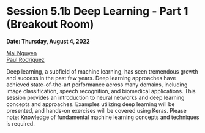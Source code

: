 # Session 5.1b Deep Learning - Part 1 (Breakout Room) #

**Date: Thursday, August 4, 2022**

[Mai Nguyen](https://www.sdsc.edu/research/researcher_spotlight/nguyen_mai.html) <br>
[Paul Rodriguez](https://www.coursera.org/instructor/~13847302)

Deep learning, a subfield of machine learning, has seen tremendous growth and success in the past few years. Deep learning approaches have achieved state-of-the-art performance across many domains, including image classification, speech recognition, and biomedical applications. This session provides an introduction to neural networks and deep learning concepts and approaches. Examples  utilizing deep learning will be presented, and hands-on exercises will be covered using Keras.  Please note: Knowledge of fundamental machine learning concepts and techniques is required.  
